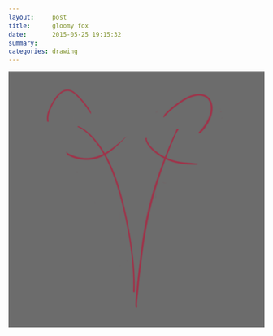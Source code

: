 ```yaml
---
layout:     post
title:      gloomy fox
date:       2015-05-25 19:15:32
summary:    
categories: drawing
---
```

![a gloomy fox](/images/diary/gloomy-fox.png "hug hug")